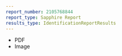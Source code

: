 ```yaml
---
report_number: 2105768844
report_type: Sapphire Report
results_type: IdentificationReportResults
---
```


* PDF
* Image
